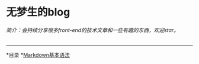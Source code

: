 # 无梦生的blog
###### 简介：会持续分享很多front-end的技术文章和一些有趣的东西，欢迎star。
-------
*目录 
    *[Markdown基本语法](http://192.241.226.33/mdTeaching.html) 
